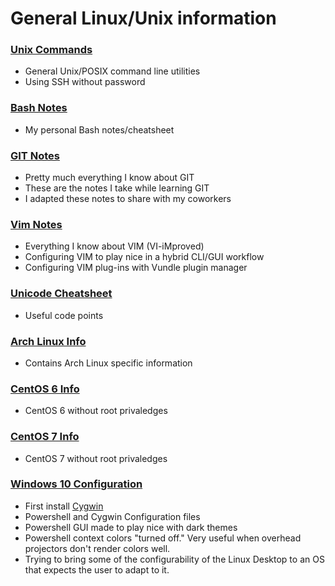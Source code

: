 # General Linux/Unix information

### [Unix Commands](UnixCommands.txt)
* General Unix/POSIX command line utilities
* Using SSH without password

### [Bash Notes](BashInfo.txt)
* My personal Bash notes/cheatsheet

### [GIT Notes](GITnotes.txt)
* Pretty much everything I know about GIT
* These are the notes I take while learning GIT
* I adapted these notes to share with my coworkers

### [Vim Notes](vimNotes/README.md)
* Everything I know about VIM (VI-iMproved)
* Configuring VIM to play nice in a hybrid CLI/GUI workflow
* Configuring VIM plug-ins with Vundle plugin manager

### [Unicode Cheatsheet](UnicodeCheatSheet.txt)
* Useful code points

### [Arch Linux Info](ArchLinuxInfo/)
* Contains Arch Linux specific information

### [CentOS 6 Info](CentOS6Info/README.md)
* CentOS 6 without root privaledges

### [CentOS 7 Info](CentOS7Info/README.md)
* CentOS 7 without root privaledges

### [Windows 10 Configuration](Windows10Info)
* First install [Cygwin](https://www.cygwin.com/)
* Powershell and Cygwin Configuration files
* Powershell GUI made to play nice with dark themes
* Powershell context colors "turned off."  Very useful
  when overhead projectors don't render colors well.
* Trying to bring some of the configurability of the Linux
  Desktop to an OS that expects the user to adapt to it.
